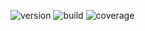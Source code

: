 ![version](https://img.shields.io/badge/version-1.0.0-blue)
![build](http://img.shields.io/badge/build-passing-success.png)
![coverage](https://img.shields.io/badge/coverage-13%25-red)